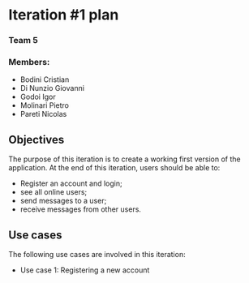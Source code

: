 # Iteration #1 plan
### Team 5
### Members:
- Bodini Cristian
- Di Nunzio Giovanni
- Godoi Igor
- Molinari Pietro
- Pareti Nicolas
## Objectives
The purpose of this iteration is to create a working first version of the application. At the end of this iteration, users should be able to:

- Register an account and login;
- see all online users;
- send messages to a user;
- receive messages from other users.

## Use cases
The following use cases are involved in this iteration:

- Use case 1: Registering a new account  
